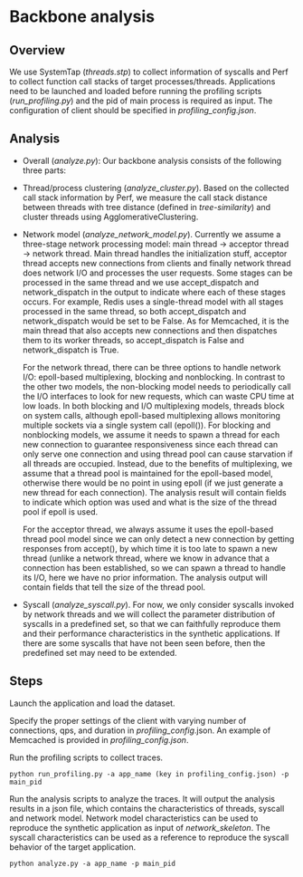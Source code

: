 # Backbone analysis

## Overview

We use SystemTap (*threads.stp*) to collect information of syscalls and Perf to collect function call stacks of target processes/threads. Applications need to be launched and loaded before running the profiling scripts (*run_profiling.py*) and the pid of main process is required as input. The configuration of client should be specified in *profiling_config.json*.

## Analysis

* Overall (*analyze.py*): Our backbone analysis consists of the following three parts:

* Thread/process clustering (*analyze_cluster.py*). Based on the collected call stack information by Perf, we measure the call stack distance between threads with tree distance (defined in *tree-similarity*) and cluster threads using AgglomerativeClustering. 

* Network model (*analyze_network_model.py*). Currently we assume a three-stage network processing model: main thread -> acceptor thread -> network thread. Main thread handles the initialization stuff, acceptor thread accepts new connections from clients and finally network thread does network I/O and processes the user requests. Some stages can be processed in the same thread and we use accept_dispatch and network_dispatch in the output to indicate where each of these stages occurs. For example, Redis uses a single-thread model with all stages processed in the same thread, so both accept_dispatch and network_dispatch would be set to be False. As for Memcached, it is the main thread that also accepts new connections and then dispatches them to its worker threads, so accept_dispatch is False and network_dispatch is True. 

  For the network thread, there can be three options to handle network I/O: epoll-based multiplexing, blocking and nonblocking. In contrast to the other two models, the non-blocking model needs to periodically call the I/O interfaces to look for new requests, which can waste CPU time at low loads. In both blocking and I/O multiplexing models, threads block on system calls, although epoll-based multiplexing allows monitoring multiple sockets via a single system call (epoll()). For blocking and nonblocking models, we assume it needs to spawn a thread for each new connection to guarantee responsiveness since each thread can only serve one connection and using thread pool can cause starvation if all threads are occupied. Instead, due to the benefits of multiplexing, we assume that a thread pool is maintained for the epoll-based model, otherwise there would be no point in using epoll (if we just generate a new thread for each connection). The analysis result will contain fields to indicate which option was used and what is the size of the thread pool if epoll is used.

  For the acceptor thread, we always assume it uses the epoll-based thread pool model since we can only detect a new connection by getting responses from accept(), by which time it is too late to spawn a new thread (unlike a network thread, where we know in advance that a connection has been established, so we can spawn a thread to handle its I/O, here we have no prior information. The analysis output will contain fields that tell the size of the thread pool.

* Syscall (*analyze_syscall.py*). For now, we only consider syscalls invoked by network threads and we will collect the parameter distribution of syscalls in a predefined set, so that we can faithfully reproduce them and their performance characteristics in the synthetic applications. If there are some syscalls that have not been seen before, then the predefined set may need to be extended.

## Steps

Launch the application and load the dataset.

Specify the proper settings of the client with varying number of connections, qps, and duration in *profiling_config*.json. An example of Memcached is provided in *profiling_config.json*.

Run the profiling scripts to collect traces.

```
python run_profiling.py -a app_name (key in profiling_config.json) -p main_pid
```

Run the analysis scripts to analyze the traces. It will output the analysis results in a json file, which contains the characteristics of threads, syscall and network model. Network model characteristics can be used to reproduce the synthetic application as input of *network_skeleton*. The syscall characteristics can be used as a reference to reproduce the syscall behavior of the target application.

```
python analyze.py -a app_name -p main_pid
```